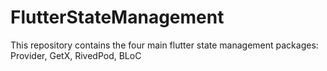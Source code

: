 # FlutterStateManagement
This repository contains the four main flutter state management packages: Provider, GetX, RivedPod, BLoC
